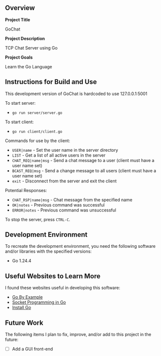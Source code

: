 ## Overview

**Project Title**

GoChat

**Project Description**

TCP Chat Server using Go

**Project Goals**

Learn the Go Language

## Instructions for Build and Use

This development version of GoChat is hardcoded to use 127.0.0.1:5001

To start server:
* `go run server/server.go`

To start client:
* `go run client/client.go`

Commands for use by the client:
* `USER|name` - Set the user name in the server directory
* `LIST` - Get a list of all active users in the server
* `CHAT_REQ|name|msg` - Send a chat message to a user (client must have a user name set)
* `BCAST_REQ|msg` - Send a change message to all users (client must have a user name set)
* `exit` - Disconnect from the server and exit the client

Potential Responses:
* `CHAT_RSP|name|msg` - Chat message from the specified name
* `OK|notes` - Previous command was successful
* `ERROR|notes` - Previous command was unsuccessful

To stop the server, press `CTRL-C`.

## Development Environment 

To recreate the development environment, you need the following software and/or libraries with the specified versions:

* Go 1.24.4

## Useful Websites to Learn More

I found these websites useful in developing this software:

* [Go By Example](https://gobyexample.com/)
* [Socket Programming in Go](https://www.kelche.co/blog/go/socket-programming/)
* [Install Go](https://go.dev/doc/install)

## Future Work

The following items I plan to fix, improve, and/or add to this project in the future:

* [ ] Add a GUI front-end

